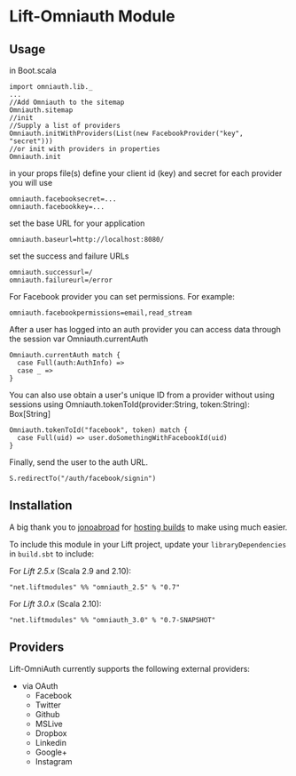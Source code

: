 # Lift-Omniauth Module
## Usage
in Boot.scala

    import omniauth.lib._
    ...
    //Add Omniauth to the sitemap
    Omniauth.sitemap
    //init
    //Supply a list of providers
    Omniauth.initWithProviders(List(new FacebookProvider("key", "secret")))
    //or init with providers in properties
    Omniauth.init


in your props file(s) define your client id (key) and secret for each provider you will use

    omniauth.facebooksecret=...
    omniauth.facebookkey=...
    
set the base URL for your application

    omniauth.baseurl=http://localhost:8080/

set the success and failure URLs

    omniauth.successurl=/
    omniauth.failureurl=/error

For Facebook provider you can set permissions. For example:

    omniauth.facebookpermissions=email,read_stream

After a user has logged into an auth provider you can access data through the session var Omniauth.currentAuth

    Omniauth.currentAuth match {
      case Full(auth:AuthInfo) => 
      case _ =>
    }

You can also use obtain a user's unique ID from a provider without using sessions using Omniauth.tokenToId(provider:String, token:String): Box[String]

    Omniauth.tokenToId("facebook", token) match {
      case Full(uid) => user.doSomethingWithFacebookId(uid)
    }

Finally, send the user to the auth URL.

    S.redirectTo("/auth/facebook/signin")
    

## Installation

A big thank you to [jonoabroad](https://github.com/jonoabroad) for [hosting builds](https://liftmodules.ci.cloudbees.com/job/Omniauth%20Lift%20Module/) to make using much easier.

To include this module in your Lift project, update your `libraryDependencies` in `build.sbt` to include:

For *Lift 2.5.x* (Scala 2.9 and 2.10):

    "net.liftmodules" %% "omniauth_2.5" % "0.7"

For *Lift 3.0.x* (Scala 2.10):

    "net.liftmodules" %% "omniauth_3.0" % "0.7-SNAPSHOT"


## Providers

Lift-OmniAuth currently supports the following external providers:

* via OAuth
  * Facebook
  * Twitter
  * Github
  * MSLive
  * Dropbox
  * Linkedin
  * Google+
  * Instagram
